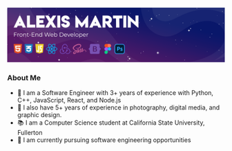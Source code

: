 ![](img/banner.png)

### About Me

- 🎨 I am a Software Engineer with 3+ years of experience with Python, C++, JavaScript, React, and Node.js
- 📸 I also have 5+ years of experience in photography, digital media, and graphic design.
- 📚 I am a Computer Science student at California State University, Fullerton
- 💼 I am currently pursuing software engineering opportunities
